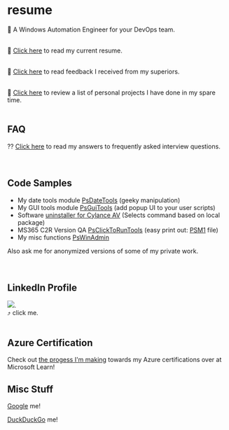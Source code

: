 # resume
👀 A Windows Automation Engineer for your DevOps team.
</br>
</br>

📜 [Click here](https://github.com/tonypags/resume/blob/master/A-Pagliaro-Resume.md) to read my current resume.
</br>
</br>

📢 [Click here](https://github.com/tonypags/resume/blob/master/Testimonials.md) to read feedback I received from my superiors.
</br>
</br>

📐 [Click here](https://github.com/tonypags/resume/blob/master/Personal-Projects.md) to review a list of personal projects I have done in my spare time.
</br>
</br>

## FAQ
⁇ [Click here](https://github.com/tonypags/resume/blob/master/FAQ.md) to read my answers to frequently asked interview questions. 
</br>
</br>
</br>

## Code Samples
- My date tools module [PsDateTools](https://github.com/tonypags/PsDateTools/) (geeky manipulation)
- My GUI tools module [PsGuiTools](https://github.com/tonypags/PsGuiTools) (add popup UI to your user scripts)
- Software [uninstaller for Cylance AV](https://github.com/tonypags/resume/blob/master/code-samples/Get-CylanceUninstallString.ps1) (Selects command based on local package)
- MS365 C2R Version QA [PsClickToRunTools](https://github.com/RFAInc/PsClickToRunTools) (easy print out: [PSM1](https://github.com/RFAInc/PsClickToRunTools/blob/main/PsClickToRunTools.psm1) file)
- My misc functions [PsWinAdmin](https://github.com/tonypags/PsWinAdmin)

Also ask me for anonymized versions of some of my private work. </br>
</br>
</br>

## LinkedIn Profile
[![](https://media-exp1.licdn.com/dms/image/C5603AQGCpTjho5JrDg/profile-displayphoto-shrink_200_200/0/1516656396060?e=1628121600&v=beta&t=HEr8KrPPpFOXVgTJ278sAwLSV2599eaUGgVGV5ah-S0)](https://www.linkedin.com/in/tony-pagliaro-a2923337/).
</br>
⤴️ click me.</br>
</br>

## Azure Certification
Check out [the progess I'm making](https://docs.microsoft.com/en-us/users/tony-3972/) towards my Azure certifications over at Microsoft Learn! 

## Misc Stuff
[Google](https://www.google.com/search?q=tonypags+powershell) me!

[DuckDuckGo](https://duckduckgo.com/?q=powershell+tonypags&ia=web) me!
</br>
